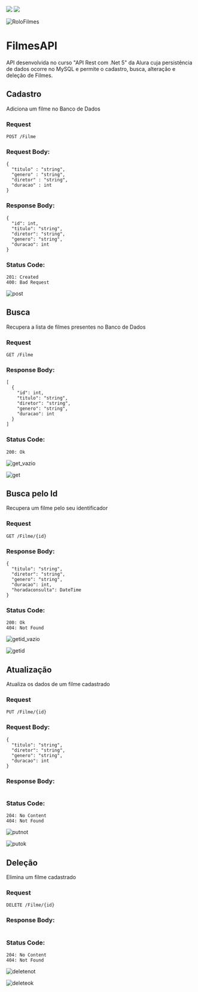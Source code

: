 <img src="https://img.shields.io/badge/releasedate-january-orange"/> <img src="https://img.shields.io/badge/status-finalizado-orange"/>

![RoloFilmes](https://user-images.githubusercontent.com/35452578/152268774-aa5f273f-9684-4179-bfe5-d1970404904e.jpg) 

# FilmesAPI
API desenvolvida no curso "API Rest com .Net 5" da Alura cuja persistência de dados ocorre no MySQL e permite o cadastro, busca, alteração e deleção de Filmes. 

## Cadastro
Adiciona um filme no Banco de Dados

### Request
```
POST /Filme
```

### Request Body:
```
{ 
  "titulo" : "string", 
  "genero" : "string", 
  "diretor" : "string", 
  "duracao" : int 
}
```

### Response Body:
```
{
  "id": int,
  "titulo": "string",
  "diretor": "string",
  "genero": "string",
  "duracao": int
}
```

### Status Code:
```
201: Created
400: Bad Request
```

![post](https://user-images.githubusercontent.com/35452578/152438329-26629591-4c92-4012-825f-5b03357005ad.gif)

## Busca
Recupera a lista de filmes presentes no Banco de Dados

### Request
```
GET /Filme
```

### Response Body:
```
[
  {
    "id": int,
    "titulo": "string",
    "diretor": "string",
    "genero": "string",
    "duracao": int
  }
]
```

### Status Code:
```
200: Ok
```

![get_vazio](https://user-images.githubusercontent.com/35452578/152438504-6f4463cd-752f-4a8c-86a0-548886904a2e.gif)

![get](https://user-images.githubusercontent.com/35452578/152438520-1867c519-8e7d-47e8-a2ed-0c2147def208.gif)


## Busca pelo Id
Recupera um filme pelo seu identificador

### Request
```
GET /Filme/{id}
```

### Response Body:
```
{
  "titulo": "string",
  "diretor": "string",
  "genero": "string",
  "duracao": int,
  "horadaconsulta": DateTime
}
```

### Status Code:
```
200: Ok
404: Not Found
```

![getid_vazio](https://user-images.githubusercontent.com/35452578/152438628-4911d799-e126-4f95-ab2c-8a5ddfef40c7.gif)

![getid](https://user-images.githubusercontent.com/35452578/152438644-8d940981-4879-48d1-845f-2f9c418f20af.gif)

## Atualização
Atualiza os dados de um filme cadastrado

### Request
```
PUT /Filme/{id}
```

### Request Body:
```
{
  "titulo": "string",
  "diretor": "string",
  "genero": "string",
  "duracao": int
}
```

### Response Body:
```
```

### Status Code:
```
204: No Content
404: Not Found
```

![putnot](https://user-images.githubusercontent.com/35452578/152438819-46538371-5483-4ac8-b86d-09691766e47d.gif)

![putok](https://user-images.githubusercontent.com/35452578/152438829-cf9cb023-1e8e-428e-9dd3-a653f6430767.gif)

## Deleção
Elimina um filme cadastrado

### Request
```
DELETE /Filme/{id}
```

### Response Body:
```
```

### Status Code:
```
204: No Content
404: Not Found
```

![deletenot](https://user-images.githubusercontent.com/35452578/152438867-4cd4bcdf-179e-4d88-9a08-8943fb6e1ab0.gif)

![deleteok](https://user-images.githubusercontent.com/35452578/152438877-c26a3211-31ee-4b19-b816-8078881d853b.gif)
